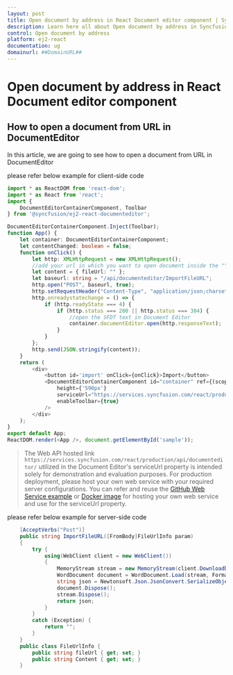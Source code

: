```yaml
---
layout: post
title: Open document by address in React Document editor component | Syncfusion
description: Learn here all about Open document by address in Syncfusion React Document editor component of Syncfusion Essential JS 2 and more.
control: Open document by address 
platform: ej2-react
documentation: ug
domainurl: ##DomainURL##
---
```


# Open document by address in React Document editor component

## How to open a document from URL in DocumentEditor

In this article, we are going to see how to open a document from URL in DocumentEditor

please refer below example for client-side code

```ts
import * as ReactDOM from 'react-dom';
import * as React from 'react';
import {
    DocumentEditorContainerComponent, Toolbar
} from '@syncfusion/ej2-react-documenteditor';

DocumentEditorContainerComponent.Inject(Toolbar);
function App() {
    let container: DocumentEditorContainerComponent;
    let contentChanged: boolean = false;
    function onClick() {
        let http: XMLHttpRequest = new XMLHttpRequest();
        //add your url in which you want to open document inside the ""
        let content = { fileUrl: "" };
        let baseurl: string = "/api/documenteditor/ImportFileURL";
        http.open("POST", baseurl, true);
        http.setRequestHeader("Content-Type", "application/json;charset=UTF-8");
        http.onreadystatechange = () => {
            if (http.readyState === 4) {
                if (http.status === 200 || http.status === 304) {
                    //open the SFDT text in Document Editor
                    container.documentEditor.open(http.responseText);
                }
            }
        };
        http.send(JSON.stringify(content));
    }
    return (
        <div>
            <button id='import' onClick={onClick}>Import</button>
            <DocumentEditorContainerComponent id="container" ref={(scope) => { container = scope; }}
                height={'590px'}
                serviceUrl="https://services.syncfusion.com/react/production/api/documenteditor/"
                enableToolbar={true}
            />
        </div>
    );
}
export default App;
ReactDOM.render(<App />, document.getElementById('sample'));

```

> The Web API hosted link `https://services.syncfusion.com/react/production/api/documenteditor/` utilized in the Document Editor's serviceUrl property is intended solely for demonstration and evaluation purposes. For production deployment, please host your own web service with your required server configurations. You can refer and reuse the [GitHub Web Service example](https://github.com/SyncfusionExamples/EJ2-DocumentEditor-WebServices) or [Docker image](https://hub.docker.com/r/syncfusion/word-processor-server) for hosting your own web service and use for the serviceUrl property.

please refer below example for server-side code

```csharp
    [AcceptVerbs("Post")]
    public string ImportFileURL([FromBody]FileUrlInfo param)
    {
        try {
            using(WebClient client = new WebClient())
            {
                MemoryStream stream = new MemoryStream(client.DownloadData(param.fileUrl));
                WordDocument document = WordDocument.Load(stream, FormatType.Docx);
                string json = Newtonsoft.Json.JsonConvert.SerializeObject(document);
                document.Dispose();
                stream.Dispose();
                return json;
            }
        }
        catch (Exception) {
            return "";
        }
    }
    public class FileUrlInfo {
        public string fileUrl { get; set; }
        public string Content { get; set; }
    }
```
